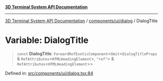 [**3D Terminal System API Documentation**](../../../../README.md)

***

[3D Terminal System API Documentation](../../../../README.md) / [components/ui/dialog](../README.md) / DialogTitle

# Variable: DialogTitle

> `const` **DialogTitle**: `ForwardRefExoticComponent`\<`Omit`\<`DialogTitleProps` & `RefAttributes`\<`HTMLHeadingElement`\>, `"ref"`\> & `RefAttributes`\<`HTMLHeadingElement`\>\>

Defined in: [src/components/ui/dialog.tsx:84](https://github.com/Dicommunitas/ThreeJS_Terminal_3D/blob/7fd8b10cda6dfa2ead7725805530e34c65402bbf/src/components/ui/dialog.tsx#L84)

